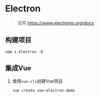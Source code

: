 # Electron

> 官网 https://www.electronjs.org/docs



## 构建项目

`npm i electron -D`





## 集成Vue

1. 使用`vue-cli`创建Vue项目

   `vue create vue-electron-demo`

   